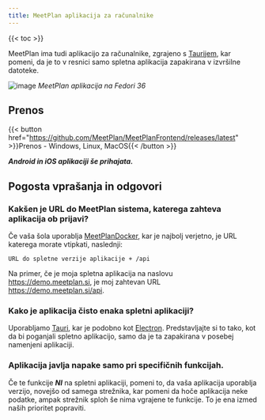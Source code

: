 ```yaml
---
title: MeetPlan aplikacija za računalnike
---
```


{{< toc >}}

MeetPlan ima tudi aplikacijo za računalnike, zgrajeno s [Taurijem](https://tauri.app/), kar pomeni, da je to v resnici samo spletna aplikacija zapakirana v izvršilne datoteke.

![image](https://user-images.githubusercontent.com/52399966/167269792-e58dfa23-33c9-4b82-bd50-9c26b57328ac.png)
*MeetPlan aplikacija na Fedori 36*

## Prenos
{{< button href="https://github.com/MeetPlan/MeetPlanFrontend/releases/latest" >}}Prenos - Windows, Linux, MacOS{{< /button >}}

***Android in iOS aplikaciji še prihajata.***

## Pogosta vprašanja in odgovori
### Kakšen je URL do MeetPlan sistema, katerega zahteva aplikacija ob prijavi?
Če vaša šola uporablja [MeetPlanDocker](https://github.com/MeetPlan/MeetPlanDocker), kar je najbolj verjetno, je URL katerega morate vtipkati, naslednji:
```
URL do spletne verzije aplikacije + /api
```
Na primer, če je moja spletna aplikacija na naslovu https://demo.meetplan.si, je moj zahtevan URL https://demo.meetplan.si/api.

### Kako je aplikacija čisto enaka spletni aplikaciji?
Uporabljamo [Tauri](https://tauri.app/), kar je podobno kot [Electron](https://www.electronjs.org/). Predstavljajte si to tako, kot da bi poganjali spletno aplikacijo, samo da je ta zapakirana v posebej namenjeni aplikaciji.

### Aplikacija javlja napake samo pri specifičnih funkcijah.
Če te funkcije ***NI*** na spletni aplikaciji, pomeni to, da vaša aplikacija uporablja verzijo, novejšo od samega strežnika, kar pomeni da hoče aplikacija neke podatke, ampak strežnik sploh še nima vgrajene te funkcije. To je ena izmed naših prioritet popraviti.
